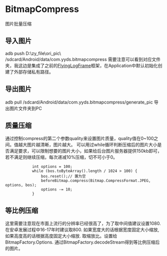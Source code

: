 # BitmapCompress
图片批量压缩

## 导入图片
adb push D:\zy_file\ori_pic\ /sdcard/Android/data/com.yyds.bitmapcompress  需要注意可以看到对应文件夹，我这边是集成了之前的[FlyingLogFrame](https://github.com/yyds-zy/LogFrame)框架，在Application中默认初始化创建了外部存储私有路径。

## 导出图片
adb pull /sdcard/Android/data/com.yyds.bitmapcompress/generate_pic  导出图片文件夹到PC

## 质量压缩
通过控制compress的第二个参数quality来设置图片质量，quality值在0~100之间。值越大图片越清晰，图片越大。
可以用过while循环判断压缩后的图片大小是否满足要求，可以限制想要的图片大小，如果给后台图片服务器提供150kb即可，若不满足则继续压缩，每次递减10%压缩，切不可小于0。
```
            int options = 100;
            while (bos.toByteArray().length / 1024 > 100) {
                bos.reset();// 置为空
                beforeBitmap.compress(Bitmap.CompressFormat.JPEG, options, bos);
                options -= 10;
            }
```
## 等比例压缩
这里需要注意现在市面上流行的分辨率已经很高了，为了取中间值建议设置1080.在安卓发展过程中16-17年时建议取800.
如果宽度大的话根据宽度固定大小缩放,如果高度高的话根据高度固定大小缩放. 取缩放比。设置给BitmapFactory.Options.
通过BitmapFactory.decodeStream得到等比例压缩后的图片。
